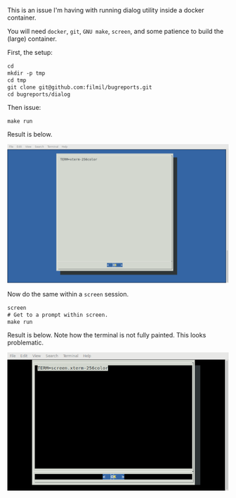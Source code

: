 This is an issue I'm having with running dialog utility inside
a docker container.

You will need `docker`, `git`, `GNU make`, `screen`, and some patience to build
the (large) container.

First, the setup:

```
cd
mkdir -p tmp
cd tmp
git clone git@github.com:filmil/bugreports.git
cd bugreports/dialog
```

Then issue:
```
make run
```

Result is below.

![issue1](baseline.png)

Now do the same within a `screen` session.

```
screen
# Get to a prompt within screen.
make run
```

Result is below.  Note how the terminal is not fully painted.  This looks
problematic.

![issue2](with-screen.png)

